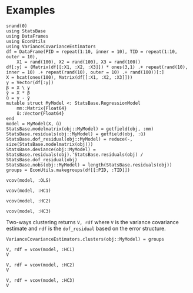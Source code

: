 # Examples

```@setup Tutorial
srand(0)
using StatsBase
using DataFrames
using EconUtils
using VarianceCovarianceEstimators
df = DataFrame(PID = repeat(1:10, inner = 10), TID = repeat(1:10, outer = 10),
    X1 = rand(100), X2 = rand(100), X3 = rand(100))
df[:y] = (Matrix(df[[:X1, :X2, :X3]]) * ones(3,1) .+ repeat(rand(10), inner = 10) .+ repeat(rand(10), outer = 10) .+ rand(100))[:]
X = hcat(ones(100), Matrix(df[[:X1, :X2, :X3]]))
y = Vector(df[:y])
β = X \ y
ŷ = X * β
û = y - ŷ
mutable struct MyModel <: StatsBase.RegressionModel
    mm::Matrix{Float64}
    û::Vector{Float64}
end
model = MyModel(X, û)
StatsBase.modelmatrix(obj::MyModel) = getfield(obj, :mm)
StatsBase.residuals(obj::MyModel) = getfield(obj, :û)
StatsBase.dof_residual(obj::MyModel) = reduce(-, size(StatsBase.modelmatrix(obj)))
StatsBase.deviance(obj::MyModel) = StatsBase.residuals(obj).'StatsBase.residuals(obj) / StatsBase.dof_residual(obj)
StatsBase.nobs(obj::MyModel) = length(StatsBase.residuals(obj))
groups = EconUtils.makegroups(df[[:PID, :TID]])
```

```@example Tutorial
vcov(model, :OLS)
```

```@example Tutorial
vcov(model, :HC1)
```

```@example Tutorial
vcov(model, :HC2)
```

```@example Tutorial
vcov(model, :HC3)
```

Two-ways clustering returns `V, rdf` where `V` is the variance covariance estimate
and `rdf` is the `dof_residual` based on the error structure.

```@setup Tutorial
VarianceCovarianceEstimators.clusters(obj::MyModel) = groups
```

```@example Tutorial
V, rdf = vcov(model, :HC1)
V
```

```@example Tutorial
V, rdf = vcov(model, :HC2)
V
```

```@example Tutorial
V, rdf = vcov(model, :HC3)
V
```
